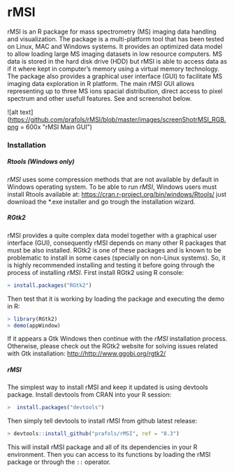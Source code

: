 # rMSI
rMSI is an R package for mass spectrometry (MS) imaging data handling and visualization.
The package is a multi-platform tool that has been tested on Linux, MAC and Windows systems. 
It provides an optimized data model to allow loading large MS imaging datasets in low resource computers. MS data is stored in the hard disk drive (HDD) but rMSI is able to access data as if it where kept in computer’s memory using a virtual memory technology. The package also provides a graphical user interface (GUI) to facilitate MS imaging data exploration in R platform. The main rMSI GUI allows representing up to three MS ions spacial distribution, direct access to pixel spectrum and other usefull features. See and screenshot below.

![alt text](https://github.com/prafols/rMSI/blob/master/images/screenShotrMSI_RGB.png = 600x "rMSI Main GUI")

### Installation
##### Rtools (Windows only)
*rMSI* uses some compression methods that are not available by default in Windows operating system. To be able to run *rMSI*, Windows users must install Rtools available at: <https://cran.r-project.org/bin/windows/Rtools/> just download the *.exe installer and go trough the installation wizard.

##### RGtk2
rMSI provides a quite complex data model together with a graphical user interface (GUI), consequently rMSI depends on many other R packages that must be also installed. RGtk2 is one of these packages and is known to be problematic to install in some cases (specially on non-Linux systems). So, it is highly recommended installing and testing it before going through the process of installing *rMSI*. 
First install RGtk2 using R console:
```R
> install.packages("RGtk2")
```
Then test that it is working by loading the package and executing the demo in R:
```R
> library(RGtk2)
> demo(appWindow)
```
If it appears a Gtk Windows then continue with the *rMSI* installation process. Otherwise, please check out the RGtk2 website for solving issues related with Gtk installation: <http://http://www.ggobi.org/rgtk2/>

##### rMSI
The simplest way to install rMSI and keep it updated is using devtools package. Install devtools from CRAN into your R session:
```R
>  install.packages("devtools")
```
Then simply tell devtools to install rMSI from github latest release:
```R
> devtools::install_github("prafols/rMSI", ref = "0.3")
```
This will install rMSI package and all of its dependencies in your R environment. Then you can access to its functions by loading the rMSI package or through the `::` operator.
